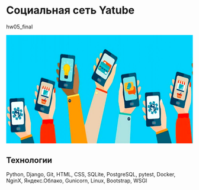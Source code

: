 # Социальная сеть Yatube
hw05_final

 <img src="img_5.png" style="height: 220pt">

## Технологии 
Python, Django, Git, HTML, CSS, SQLite, PostgreSQL, pytest, Docker, NginX, Яндекс.Облако, Gunicorn, Linux, Bootstrap, WSGI

